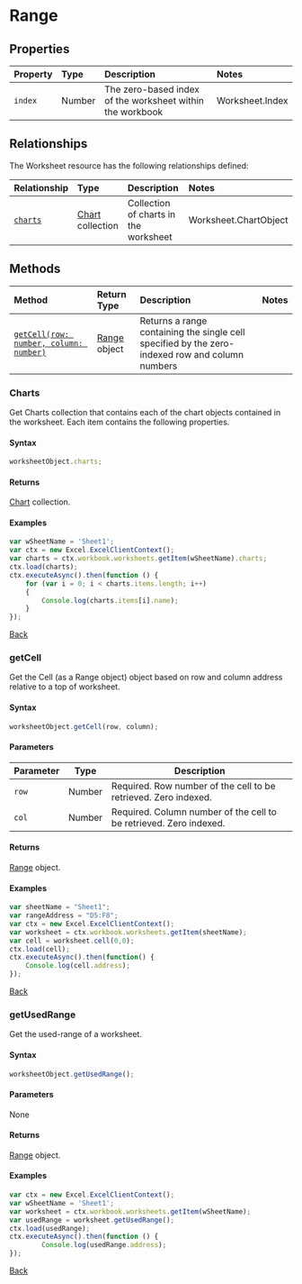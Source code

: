 # Range 
<description>

## Properties

| Property         | Type    |Description|Notes |
|:-----------------|:--------|:----------|:-----|
|`index`|  Number |The zero-based index of the worksheet within the workbook|Worksheet.Index|



## Relationships
The Worksheet resource has the following relationships defined:

| Relationship     | Type    |Description|Notes  |
|:-----------------|:--------|:----------|:------|
|[`charts`](#charts)| [Chart](chart.md) collection |Collection of charts in the worksheet|Worksheet.ChartObject  |       

## Methods


| Method     | Return Type    |Description|Notes  |
|:-----------------|:--------|:----------|:------|
|[`getCell(row: number, column: number)`](#getcell)| [Range](range.md) object |Returns a range containing the single cell specified by the zero-indexed row and column numbers| |          
  


### Charts 

Get Charts collection that contains each of the chart objects contained in the worksheet. Each item contains the following properties. 

#### Syntax
```js
worksheetObject.charts;
```

#### Returns

[Chart](resources/chart.md) collection.

#### Examples

```js
var wSheetName = 'Sheet1';
var ctx = new Excel.ExcelClientContext();
var charts = ctx.workbook.worksheets.getItem(wSheetName).charts;
ctx.load(charts);
ctx.executeAsync().then(function () {
	for (var i = 0; i < charts.items.length; i++)
	{
		Console.log(charts.items[i].name);
	}
});
```
[Back](#relationships)



### getCell

Get the Cell (as a Range object) object based on row and column address relative to a top of worksheet. 

#### Syntax

```js
worksheetObject.getCell(row, column);
```

#### Parameters 

Parameter      | Type   | Description
-------------- | ------ | ------------
`row`          | Number | Required. Row number of the cell to be retrieved. Zero indexed. 
`col`          | Number | Required. Column number of the cell to be retrieved. Zero indexed.

#### Returns

[Range](resources/range.md) object.

#### Examples

```js
var sheetName = "Sheet1";
var rangeAddress = "D5:F8";
var ctx = new Excel.ExcelClientContext();
var worksheet = ctx.workbook.worksheets.getItem(sheetName);
var cell = worksheet.cell(0,0);
ctx.load(cell);
ctx.executeAsync().then(function() {
	Console.log(cell.address);
});
```
[Back](#methods)


### getUsedRange

Get the used-range of a worksheet. 

#### Syntax
```js
worksheetObject.getUsedRange();
```
#### Parameters

None

#### Returns

[Range](resources/r.md) object.


#### Examples

```js
var ctx = new Excel.ExcelClientContext();
var wSheetName = 'Sheet1';
var worksheet = ctx.workbook.worksheets.getItem(wSheetName);
var usedRange = worksheet.getUsedRange();
ctx.load(usedRange);
ctx.executeAsync().then(function () {
		Console.log(usedRange.address);
});
```
[Back](#methods)